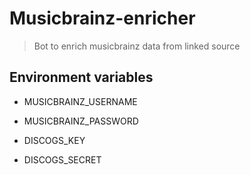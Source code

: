 # Musicbrainz-enricher

> Bot to enrich musicbrainz data from linked source

## Environment variables

- MUSICBRAINZ_USERNAME
- MUSICBRAINZ_PASSWORD

- DISCOGS_KEY
- DISCOGS_SECRET
